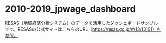 # 2010-2019_jpwage_dashboard
RESAS（地域経済分析システム）のデータを活用したダッシュボードサンプルです。RESASの公式サイトはこちらのURL（https://resas.go.jp/#/13/13101）を参照。
